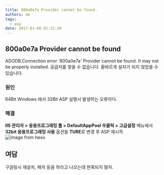 ```yaml
---
title: 800a0e7a Provider cannot be found.
authors: me
tags:
  - asp
date: 2017-01-08 01:31:20
---
```


## 800a0e7a Provider cannot be found

ADODB.Connection error '800a0e7a' Provider cannot be found. It may not be properly installed.
공급자를 찾을 수 없습니다. 올바르게 설치가 되지 않았을 수 있습니다.

### 원인

64Bit Windows 에서 32Bit ASP 실행시 발생하는 오류이다.

### 해결

**IIS 관리자 > 응용프로그래밍 풀 > DefaultAppPool 우클릭 > 고급설정** 메뉴에서
**32bit 응용프로그래밍 사용** 옵션을 **TURE**로 변경 후 ASP 재시작
![image from hexo](https://i.imgur.com/9mRCLQ7.jpg)

## 여담

구글링시 재설치, 패치 등을 하라고 나오는데 현혹되지 말자.
